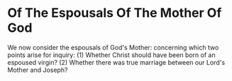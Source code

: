 # Of The Espousals Of The Mother Of God

We now consider the espousals of God's Mother: concerning which two points arise for inquiry:
(1) Whether Christ should have been born of an espoused virgin?
(2) Whether there was true marriage between our Lord's Mother and Joseph?